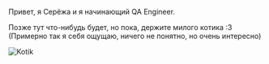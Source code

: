 Привет, я Серёжа и я начинающий QA Engineer.

Позже тут что-нибудь будет, но пока, держите милого котика :3 (Примерно так я себя ощущаю, ничего не понятно, но очень интересно)

![Kotik](https://user-images.githubusercontent.com/131547083/234182208-0ebdd2ed-8ef8-4060-94e9-a0865cfa5696.jpg)